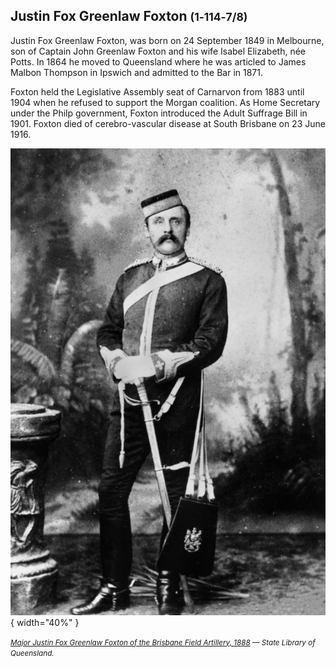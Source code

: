 ## Justin Fox Greenlaw Foxton <small>(1‑114‑7/8)</small>

Justin Fox Greenlaw Foxton, was born on 24 September 1849 in Melbourne, son of Captain John Greenlaw Foxton and his wife Isabel Elizabeth, née Potts. In 1864 he moved to Queensland where he was articled to James Malbon Thompson in Ipswich and admitted to the Bar in 1871. 

Foxton held the Legislative Assembly seat of Carnarvon from 1883 until 1904 when he refused to support the Morgan coalition. As Home Secretary under the Philp government, Foxton introduced the Adult Suffrage Bill in 1901. Foxton died of cerebro-vascular disease at South Brisbane on 23 June 1916.

![Major Justin Fox Greenlaw Foxton of the Brisbane Field Artillery, 1888](../assets/justin-fox-greenlaw-foxton.jpg){ width="40%" }  

*<small>[Major Justin Fox Greenlaw Foxton of the Brisbane Field Artillery, 1888](http://onesearch.slq.qld.gov.au/permalink/f/1upgmng/slq_alma21218246210002061) — State Library of Queensland.</small>*
